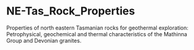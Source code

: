 # NE-Tas_Rock_Properties
Properties of north eastern Tasmanian rocks for geothermal exploration: Petrophysical, geochemical and thermal characteristics of the Mathinna Group and Devonian granites. 
